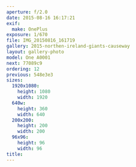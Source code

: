 ```yaml
---
aperture: f/2.0
date: 2015-08-16 16:17:21
exif:
  make: OnePlus
exposure: 1/670
file: IMG_20150816_161719
gallery: 2015-northen-ireland-giants-causeway
layout: gallery-photo
model: One A0001
next: 77089c9
ordering: 12
previous: 548e3e3
sizes:
  1920x1080:
    height: 1080
    width: 1920
  640w:
    height: 360
    width: 640
  200x200:
    height: 200
    width: 200
  96x96:
    height: 96
    width: 96
title: 
---
```


